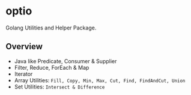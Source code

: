 # optio
Golang Utilities and Helper Package.

## Overview

- Java like Predicate, Consumer & Supplier
- Filter, Reduce, ForEach & Map
- Iterator
- Array Utilities: `Fill, Copy, Min, Max, Cut, Find, FindAndCut, Union`
- Set Utilities: `Intersect & Difference`


